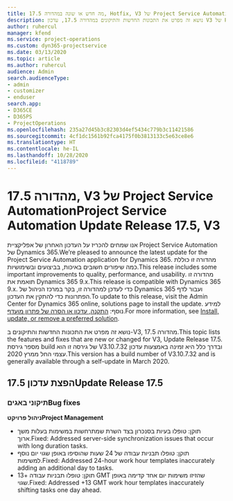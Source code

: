 ```yaml
---
title: מה חדש או שונה במהדורה 17.5, Hotfix, V3 של Project Service Automation
description: נושא זה מפרט את התכונות החדשות והתיקונים במהדורה 17.5, עדכון V3 של Project Service Automation.
author: ruhercul
manager: kfend
ms.service: project-operations
ms.custom: dyn365-projectservice
ms.date: 03/13/2020
ms.topic: article
ms.author: ruhercul
audience: Admin
search.audienceType:
- admin
- customizer
- enduser
search.app:
- D365CE
- D365PS
- ProjectOperations
ms.openlocfilehash: 235a27d45b3c82303d4ef5434c779b3c11421586
ms.sourcegitcommit: 4cf1dc1561b92fca4175f0b3813133c5e63ce8e6
ms.translationtype: HT
ms.contentlocale: he-IL
ms.lasthandoff: 10/28/2020
ms.locfileid: "4118789"
---
```

# <a name="project-service-automation-update-release-175-v3"></a><span data-ttu-id="6cc8a-103">מהדורה 17.5, V3 של Project Service Automation</span><span class="sxs-lookup"><span data-stu-id="6cc8a-103">Project Service Automation Update Release 17.5, V3</span></span>

<span data-ttu-id="6cc8a-104">אנו שמחים להכריז על העדכון האחרון של אפליקציית Project Service Automation של Dynamics 365.</span><span class="sxs-lookup"><span data-stu-id="6cc8a-104">We’re pleased to announce the latest update for the Project Service Automation application for Dynamics 365.</span></span> <span data-ttu-id="6cc8a-105">מהדורה זו כוללת כמה שיפורים חשובים באיכות, בביצועים ובשימושיות.</span><span class="sxs-lookup"><span data-stu-id="6cc8a-105">This release includes some important improvements to quality, performance, and usability.</span></span>  <span data-ttu-id="6cc8a-106">מהדורה זו תואמת את Dynamics 365 9.x.</span><span class="sxs-lookup"><span data-stu-id="6cc8a-106">This release is compatible with Dynamics 365 9.x.</span></span> <span data-ttu-id="6cc8a-107">כדי לעדכן למהדורה זו, בקר במרכז הניהול של Dynamics 365 ועבור לדף הפתרונות כדי להתקין את העדכון.</span><span class="sxs-lookup"><span data-stu-id="6cc8a-107">To update to this release, visit the Admin Center for Dynamics 365 online, solutions page to install the update.</span></span> <span data-ttu-id="6cc8a-108">למידע נוסף: [התקנה, עדכון או הסרה של פתרון מועדף](https://docs.microsoft.com/power-platform/admin/install-remove-preferred-solution).</span><span class="sxs-lookup"><span data-stu-id="6cc8a-108">For more information, see [Install, update, or remove a preferred solution](https://docs.microsoft.com/power-platform/admin/install-remove-preferred-solution).</span></span>

<span data-ttu-id="6cc8a-109">נושא זה מפרט את התכונות החדשות והתיקונים ב-V3, מהדורה 17.5.</span><span class="sxs-lookup"><span data-stu-id="6cc8a-109">This topic lists the features and fixes that are new or changed for V3, Update Release 17.5.</span></span> <span data-ttu-id="6cc8a-110">מספר גירסת build של גירסה זו הוא V3.10.7.32 ובדרך כלל היא זמינה באמצעות עדכון עצמי החל ממרץ 2020.</span><span class="sxs-lookup"><span data-stu-id="6cc8a-110">This version has a build number of V3.10.7.32 and is generally available through a self-update in March 2020.</span></span>


## <a name="update-release-175"></a><span data-ttu-id="6cc8a-111">הפצת עדכון 17.5</span><span class="sxs-lookup"><span data-stu-id="6cc8a-111">Update Release 17.5</span></span>

### <a name="bug-fixes"></a><span data-ttu-id="6cc8a-112">תיקוני באגים</span><span class="sxs-lookup"><span data-stu-id="6cc8a-112">Bug fixes</span></span>


<span data-ttu-id="6cc8a-113">**ניהול פרויקט**</span><span class="sxs-lookup"><span data-stu-id="6cc8a-113">**Project Management**</span></span>

- <span data-ttu-id="6cc8a-114">תוקן: טופלו בעיות בסנכרון בצד השרת שמתרחשות במשימות בעלות משך ארוך.</span><span class="sxs-lookup"><span data-stu-id="6cc8a-114">Fixed: Addressed server-side synchronization issues that occur with long duration tasks.</span></span>
- <span data-ttu-id="6cc8a-115">תוקן: טופלו תבניות עבודה של 24 שעות שהוסיפו באופן שגוי יום נוסף למשימות.</span><span class="sxs-lookup"><span data-stu-id="6cc8a-115">Fixed: Addressed 24-hour work hour templates inaccurately adding an additional day to tasks.</span></span>
- <span data-ttu-id="6cc8a-116">תוקן: טופלו תבניות עבודה +13 GMT שהזיזו משימות יום אחד קדימה באופן שגוי.</span><span class="sxs-lookup"><span data-stu-id="6cc8a-116">Fixed: Addressed +13 GMT work hour templates inaccurately shifting tasks one day ahead.</span></span>

